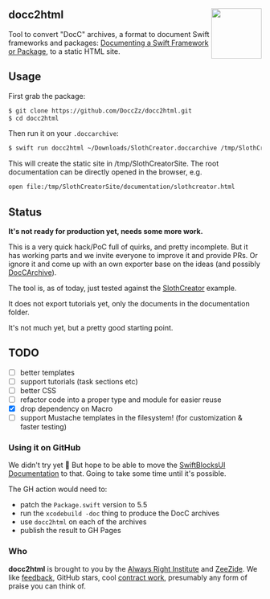 <h2>docc2html
  <img src="http://zeezide.com/img/docz/docc2html100.png"
           align="right" width="100" height="100" />
</h2>

Tool to convert "DocC" archives, a format to document Swift frameworks
and packages:
[Documenting a Swift Framework or Package](https://developer.apple.com/documentation/Xcode/documenting-a-swift-framework-or-package),
to a static HTML site.


## Usage

First grab the package:
```bash
$ git clone https://github.com/DoccZz/docc2html.git
$ cd docc2html
```

Then run it on your `.doccarchive`:
```bash
$ swift run docc2html ~/Downloads/SlothCreator.doccarchive /tmp/SlothCreator/docs
```

This will create the static site in /tmp/SlothCreatorSite.
The root documentation can be directly opened in the browser,
e.g.
```bash
open file:/tmp/SlothCreatorSite/documentation/slothcreator.html
```


## Status

**It's not ready for production yet, needs some more work.**

This is a very quick hack/PoC full of quirks,
and pretty incomplete. 
But it has working parts and we invite everyone to improve it and provide PRs.
Or ignore it and come up with an own exporter base on the ideas (and
possibly [DocCArchive](https://github.com/DoccZz/DocCArchive)).

The tool is, as of today, just tested against the
[SlothCreator](https://developer.apple.com/documentation/xcode/slothcreator_building_docc_documentation_in_xcode)
example.

It does not export tutorials yet, only the documents in the
documentation folder.

It's not much yet, but a pretty good starting point.


## TODO

- [ ] better templates
- [ ] support tutorials (task sections etc)
- [ ] better CSS
- [ ] refactor code into a proper type and module for easier reuse
- [x] drop dependency on Macro
- [ ] support Mustache templates in the filesystem! (for customization & faster testing)

### Using it on GitHub

We didn't try yet 🥸 But hope to be able to move the
[SwiftBlocksUI Documentation](https://github.com/SwiftBlocksUI/SwiftBlocksUI/tree/develop/Documentation)
to that. 
Going to take some time until it's possible.

The GH action would need to:
- patch the `Package.swift` version to 5.5
- run the `xcodebuild -doc` thing to produce the DocC archives
- use `docc2html` on each of the archives
- publish the result to GH Pages


### Who

**docc2html** is brought to you by
the
[Always Right Institute](http://www.alwaysrightinstitute.com)
and
[ZeeZide](http://zeezide.de).
We like 
[feedback](https://twitter.com/ar_institute), 
GitHub stars, 
cool [contract work](http://zeezide.com/en/services/services.html),
presumably any form of praise you can think of.
